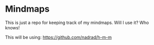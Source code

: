 # Mindmaps
This is just a repo for keeping track of my mindmaps. Will I use it? Who knows!

This will be using:
https://github.com/nadrad/h-m-m

